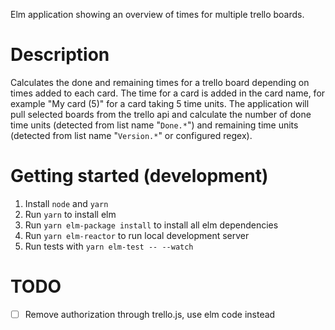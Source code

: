 Elm application showing an overview of times for multiple trello boards.

# Description

Calculates the done and remaining times for a trello board depending on times added to each card. The time for a card is added in the card name, for example "My card (5)" for a card taking 5 time units. The application will pull selected boards from the trello api and calculate the number of done time units (detected from list name "`Done.*`") and remaining time units (detected from list name "`Version.*`" or configured regex).


# Getting started (development)

1. Install `node` and `yarn`
2. Run `yarn` to install elm
3. Run `yarn elm-package install` to install all elm dependencies
4. Run `yarn elm-reactor` to run local development server
5. Run tests with `yarn elm-test -- --watch`


# TODO

 - [ ] Remove authorization through trello.js, use elm code instead
